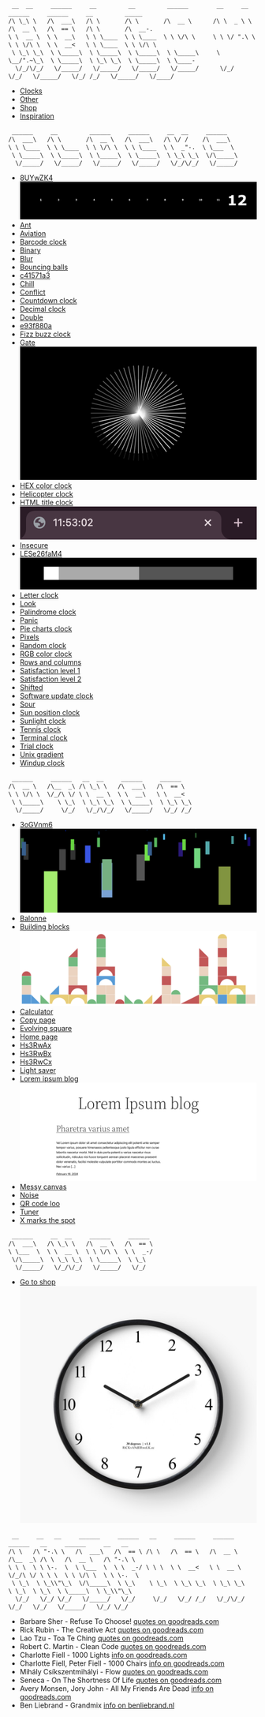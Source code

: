 ```
 __  __     ______     __         __         ______        __     __     ______     ______     __         _____    
/\ \_\ \   /\  ___\   /\ \       /\ \       /\  __ \      /\ \  _ \ \   /\  __ \   /\  == \   /\ \       /\  __-.  
\ \  __ \  \ \  __\   \ \ \____  \ \ \____  \ \ \/\ \     \ \ \/ ".\ \  \ \ \/\ \  \ \  __<   \ \ \____  \ \ \/\ \ 
 \ \_\ \_\  \ \_____\  \ \_____\  \ \_____\  \ \_____\     \ \__/".~\_\  \ \_____\  \ \_\ \_\  \ \_____\  \ \____- 
  \/_/\/_/   \/_____/   \/_____/   \/_____/   \/_____/      \/_/   \/_/   \/_____/   \/_/ /_/   \/_____/   \/____/ 
```

- [Clocks](#clocks)
- [Other](#other)
- [Shop](#shop)
- [Inspiration](#inspiration)

<a id="clocks"></a>
```
 ______     __         ______     ______     __  __     ______
/\  ___\   /\ \       /\  __ \   /\  ___\   /\ \/ /    /\  ___\
\ \ \____  \ \ \____  \ \ \/\ \  \ \ \____  \ \  _"-.  \ \___  \
 \ \_____\  \ \_____\  \ \_____\  \ \_____\  \ \_\ \_\  \/\_____\
  \/_____/   \/_____/   \/_____/   \/_____/   \/_/\/_/   \/_____/
```

- [8UYwZK4](https://rickvanderwolk.cc/8UYwZK4/)
  [![8UYwZK4](assets/images/8UYwZK4.png)](https://rickvanderwolk.cc/8UYwZK4/)
- [Ant](https://rickvanderwolk.cc/ant/)
- [Aviation](https://rickvanderwolk.cc/aviation/)
- [Barcode clock](https://rickvanderwolk.cc/barcode-clock/)
- [Binary](https://rickvanderwolk.cc/binary/)
- [Blur](https://rickvanderwolk.cc/blur/)
- [Bouncing balls](https://rickvanderwolk.cc/bouncing-balls/)
- [c41571a3](https://rickvanderwolk.cc/c41571a3/)
- [Chill](https://rickvanderwolk.cc/chill/)
- [Conflict](https://rickvanderwolk.cc/conflict/)
- [Countdown clock](https://rickvanderwolk.cc/countdown-clock/)
- [Decimal clock](https://rickvanderwolk.cc/decimal-clock/)
- [Double](https://rickvanderwolk.cc/double/)
- [e93f880a](https://rickvanderwolk.cc/e93f880a/)
- [Fizz buzz clock](https://rickvanderwolk.cc/fizz-buzz-clock/)
- [Gate](https://rickvanderwolk.cc/gate/)
  [![Gate](assets/images/gate.png)](https://rickvanderwolk.cc/gate/)
- [HEX color clock](https://rickvanderwolk.cc/hex-color-clock/)
- [Helicopter clock](https://rickvanderwolk.cc/helicopter-clock/)
- [HTML title clock](https://rickvanderwolk.cc/html-title-clock/)
  [![HTML title clock](assets/images/html-title-clock.png)](https://rickvanderwolk.cc/html-title-clock/)
- [Insecure](https://rickvanderwolk.cc/insecure/)
- [LESe26faM4](https://rickvanderwolk.cc/LESe26faM4/)
  [![LESe26faM4](assets/images/LESe26faM4.png)](https://rickvanderwolk.cc/LESe26faM4/)
- [Letter clock](https://rickvanderwolk.cc/letter-clock/)
- [Look](https://rickvanderwolk.cc/look/)
- [Palindrome clock](https://rickvanderwolk.cc/palindrome-clock/)
- [Panic](https://rickvanderwolk.cc/panic/)
- [Pie charts clock](https://rickvanderwolk.cc/pie-charts-clock/)
- [Pixels](https://rickvanderwolk.cc/pixels/)
- [Random clock](https://rickvanderwolk.cc/random-clock/)
- [RGB color clock](https://rickvanderwolk.cc/rgb-color-clock/)
- [Rows and columns](https://rickvanderwolk.cc/rows-and-columns-clock/)
- [Satisfaction level 1](https://rickvanderwolk.cc/satisfaction-level-1/)
- [Satisfaction level 2](https://rickvanderwolk.cc/satisfaction-level-2/)
- [Shifted](https://rickvanderwolk.cc/shifted/)
- [Software update clock](https://softwareupdateclock.com/)
- [Sour](https://rickvanderwolk.cc/sour/)
- [Sun position clock](https://rickvanderwolk.cc/sun-position-clock/)
- [Sunlight clock](https://rickvanderwolk.cc/sunlight-clock/)
- [Tennis clock](https://rickvanderwolk.cc/tennis-clock/)
- [Terminal clock](https://rickvanderwolk.cc/terminal-clock/)
- [Trial clock](https://rickvanderwolk.cc/trial-clock/)
- [Unix gradient](https://unixgradient.org/)
- [Windup clock](https://rickvanderwolk.cc/wind-up-clock/)

<a id="other"></a>
```
 ______     ______   __  __     ______     ______
/\  __ \   /\__  _\ /\ \_\ \   /\  ___\   /\  == \
\ \ \/\ \  \/_/\ \/ \ \  __ \  \ \  __\   \ \  __<
 \ \_____\    \ \_\  \ \_\ \_\  \ \_____\  \ \_\ \_\
  \/_____/     \/_/   \/_/\/_/   \/_____/   \/_/ /_/
```

- [3oGVnm6](https://rickvanderwolk.cc/3oGVnm6/)
  [![3oGVnm6](assets/images/3oGVnm6.png)](https://rickvanderwolk.cc/3oGVnm6/)
- [Balonne](https://rickvanderwolk.cc/balonne/)
- [Building blocks](https://rickvanderwolk.cc/building-blocks/)
  [![Building blocks](assets/images/building-blocks.png)](https://rickvanderwolk.cc/building-blocks/)
- [Calculator](https://rickvanderwolk.cc/calculator/)
- [Copy page](https://rickvanderwolk.cc/copy-page/)
- [Evolving square](https://rickvanderwolk.cc/evolving-square/)
- [Home page](https://rickvanderwolk.cc/home-page/)
- [Hs3RwAx](https://rickvanderwolk.cc/Hs3RwAx/)
- [Hs3RwBx](https://rickvanderwolk.cc/Hs3RwBx/)
- [Hs3RwCx](https://rickvanderwolk.cc/Hs3RwCx/)
- [Light saver](https://rickvanderwolk.cc/light-saver/)
- [Lorem ipsum blog](https://rickvanderwolk.cc/lorem-ipsum-blog/)
  [![Lorem ipsum blog](assets/images/lorem-ipsum-blog.png)](https://rickvanderwolk.cc/lorem-ipsum-blog/)
- [Messy canvas](https://rickvanderwolk.cc/messy-canvas/)
- [Noise](https://rickvanderwolk.cc/noise/)
- [QR code loo](https://rickvanderwolk.cc/qr-code-loop/)
- [Tuner](https://rickvanderwolk.cc/tuner/)
- [X marks the spot](https://rickvanderwolk.cc/x-marks-the-spot/)

<a id="shop"></a>
```
 ______     __  __     ______     ______  
/\  ___\   /\ \_\ \   /\  __ \   /\  == \ 
\ \___  \  \ \  __ \  \ \ \/\ \  \ \  _-/ 
 \/\_____\  \ \_\ \_\  \ \_____\  \ \_\   
  \/_____/   \/_/\/_/   \/_____/   \/_/   
```

- [Go to shop](https://www.redbubble.com/people/rickkkkk/shop?asc=u)
  [![30 degrees](assets/images/30-degrees-v1_1.jpg)](https://www.redbubble.com/people/rickkkkk/shop?asc=u)

<a id="inspiration"></a>
```
 __     __   __     ______     ______   __     ______     ______     ______   __     ______     __   __
/\ \   /\ "-.\ \   /\  ___\   /\  == \ /\ \   /\  == \   /\  __ \   /\__  _\ /\ \   /\  __ \   /\ "-.\ \
\ \ \  \ \ \-.  \  \ \___  \  \ \  _-/ \ \ \  \ \  __<   \ \  __ \  \/_/\ \/ \ \ \  \ \ \/\ \  \ \ \-.  \
 \ \_\  \ \_\\"\_\  \/\_____\  \ \_\    \ \_\  \ \_\ \_\  \ \_\ \_\    \ \_\  \ \_\  \ \_____\  \ \_\\"\_\
  \/_/   \/_/ \/_/   \/_____/   \/_/     \/_/   \/_/ /_/   \/_/\/_/     \/_/   \/_/   \/_____/   \/_/ \/_/ 
```

- Barbare Sher - Refuse To Choose! [quotes on goodreads.com](https://www.goodreads.com/work/quotes/279246)
- Rick Rubin - The Creative Act [quotes on goodreads.com](https://www.goodreads.com/work/quotes/96114890)
- Lao Tzu - Toa Te Ching [quotes on goodreads.com](https://www.goodreads.com/work/quotes/100074)
- Robert C. Martin - Clean Code [quotes on goodreads.com](https://www.goodreads.com/work/quotes/3779106)
- Charlotte Fiell - 1000 Lights [info on goodreads.com](https://www.goodreads.com/book/show/17879332)
- Charlotte Fiell, Peter Fiell - 1000 Chairs [info on goodreads.com](https://www.goodreads.com/book/show/1083029)
- Mihály Csíkszentmihályi - Flow [quotes on goodreads.com](https://www.goodreads.com/work/quotes/64339)
- Seneca - On The Shortness Of Life [quotes on goodreads.com](https://www.goodreads.com/work/quotes/1374471)
- Avery Monsen, Jory John - All My Friends Are Dead [info on goodreads.com](https://www.goodreads.com/book/show/8044557)
- Ben Liebrand - Grandmix [info on benliebrand.nl](https://liebrand.nl/grandmix/index.html)
